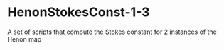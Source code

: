 # HenonStokesConst-1-3
A set of scripts that compute the Stokes constant for 2 instances of the Henon map
